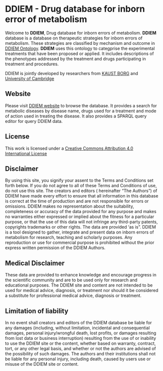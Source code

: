 
# DDIEM - Drug database for inborn error of metabolism

Welcome to **DDIEM**, Drug database for inborn errors of metabolism. **DDIEM** database is a database on therapeutic strategies for inborn errors of metabolism. These strategies are classified by mechanism and outcome in [DDIEM Ontology](http://aber-owl.net/ontology/DDIEM/). **DDIEM** uses this ontology to categprise the experimental treatments that have been proposed or applied. It includes descriptions of the phenotypes addressed by the treatment and drugs participating in treatment and procedures.

DDIEM is jointly developed by researchers from [KAUST BORG](https://borg.kaust.edu.sa) and [University of Cambridge](https://www.pdn.cam.ac.uk/directory/paul-schofield)

## Website
Please visit  [DDIEM website](ddiem.phenomebrowser.net) to browse the database. It provides a search for metabolic diseases by disease name, drugs used for a treatment and mode of action used in treating the disease. It also provides a SPARQL query editor for query DDIEM data.

## License 
This work is licensed under a [Creative Commons Attribution 4.0 International License](http://creativecommons.org/licenses/by/4.0/)

## Disclaimer

By using this site, you signify your assent to the Terms and Conditions set forth below. If you do not agree to all of these Terms and Conditions of use, do not use this site.
The creators and editors ( hereinafter “The Authors”) of DDIEM have made every effort to ensure that all information in this database is correct at the time of production and are not responsible for errors or omissions. DDIEM makes no representation about the suitability, completeness or accuracy of the data provided for any purpose and makes no warranties either expressed or implied about the fitness for a particular purpose, or that the use of this data will not infringe any third-party patents, copyrights trademarks or other rights. The data are provided ‘as is”.
DDIEM is a tool designed to gather, integrate and present data on inborn errors of metabolism for research, teaching and scholarly purposes. Any reproduction or use for commercial purpose is prohibited without the prior express written permission of the DDIEM Authors.

## Medical Disclaimer

These data are provided to enhance knowledge and encourage progress in the scientific community and are to be used only for research and educational purposes. The DDIEM site and content are not intended to be used for medical advice, diagnosis, or treatment nor should it be considered a substitute for professional medical advice, diagnosis or treatment.

## Limitation of liability

In no event shall creators and editors of the DDIEM database be liable for any damages (including, without limitation, incidental and consequential damages, personal injury/wrongful death, lost profits, or damages resulting from lost data or business interruption) resulting from the use of or inability to use the DDIEM site or the content, whether based on warranty, contract, tort, or any other legal basis, and whether or not the authors are advised of the possibility of such damages. The authors and their institutions shall not be liable for any personal injury, including death, caused by users use or misuse of the DDIEM site or content.